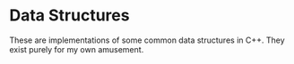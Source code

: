 # Data Structures

These are implementations of some common data structures in C++. They exist purely for my own amusement.

